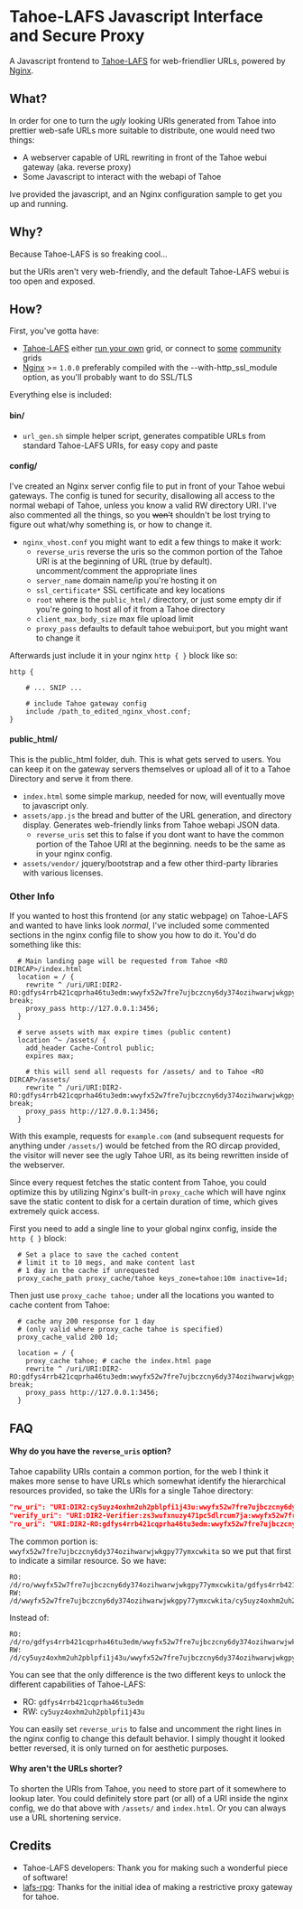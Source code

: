 # Tahoe-LAFS Javascript Interface and Secure Proxy

A Javascript frontend to [Tahoe-LAFS](https://tahoe-lafs.org/) for web-friendlier URLs, powered by [Nginx](http://nginx.org/).


## What?

In order for one to turn the *ugly* looking URIs generated from Tahoe into prettier web-safe URLs more suitable
to distribute, one would need two things:

* A webserver capable of URL rewriting in front of the Tahoe webui gateway (aka. reverse proxy)
* Some Javascript to interact with the webapi of Tahoe

Ive provided the javascript, and an Nginx configuration sample to get you up and running.


## Why?

Because Tahoe-LAFS is so freaking cool...

but the URIs aren't very web-friendly, and the default Tahoe-LAFS webui is too open and exposed.


## How?

First, you've gotta have:

* [Tahoe-LAFS](https://tahoe-lafs.org/trac/tahoe-lafs/wiki/Installation) either [run your own](https://tahoe-lafs.org/trac/tahoe-lafs/browser/trunk/docs/quickstart.rst)
grid, or connect to [some](https://tahoe-lafs.org/trac/tahoe-lafs/wiki/TestGrid) [community](http://www.bigpig.org/) grids
* [Nginx](http://nginx.org/en/download.html) >= `1.0.0` preferably compiled with the --with-http_ssl_module option, as you'll probably want to do SSL/TLS

Everything else is included:

#### bin/

* `url_gen.sh` simple helper script, generates compatible URLs from standard Tahoe-LAFS URIs, for easy copy and paste

#### config/

I've created an Nginx server config file to put in front of your Tahoe webui gateways.
The config is tuned for security, disallowing all access to the normal webapi of
Tahoe, unless you know a valid RW directory URI. I've also commented all the things, so you ~~won't~~ shouldn't be lost
trying to figure out what/why something is, or how to change it.

* `nginx_vhost.conf` you might want to edit a few things to make it work:
  * `reverse_uris` reverse the uris so the common portion of the Tahoe URI is at the beginning of URL (true by default). uncomment/comment the appropriate lines
  * `server_name` domain name/ip you're hosting it on
  * `ssl_certificate*` SSL certificate and key locations
  * `root` where is the `public_html/` directory, or just some empty dir if you're going to host all of it from a Tahoe directory
  * `client_max_body_size` max file upload limit
  * `proxy_pass` defaults to default tahoe webui:port, but you might want to change it

Afterwards just include it in your nginx `http { }` block like so:
```nginx
http {

    # ... SNIP ...

    # include Tahoe gateway config
    include /path_to_edited_nginx_vhost.conf;
}
```

#### public_html/

This is the public_html folder, duh. This is what gets served to users. You can keep it on
the gateway servers themselves or upload all of it to a Tahoe Directory and serve it from there.

* `index.html` some simple markup, needed for now, will eventually move to javascript only.
* `assets/app.js` the bread and butter of the URL generation, and directory display. Generates web-friendly links from Tahoe webapi JSON data.
  * `reverse_uris` set this to false if you dont want to have the common portion of the Tahoe URI at the beginning.
needs to be the same as in your nginx config.
* `assets/vendor/` jquery/bootstrap and a few other third-party libraries with various licenses.


### Other Info

If you wanted to host this frontend (or any static webpage) on Tahoe-LAFS and wanted to have links look *normal*, I've included some commented
sections in the nginx config file to show you how to do it. You'd do something like this:

```nginx
  # Main landing page will be requested from Tahoe <RO DIRCAP>/index.html
  location = / {
    rewrite ^ /uri/URI:DIR2-RO:gdfys4rrb421cqprha46tu3edm:wwyfx52w7fre7ujbczcny6dy374ozihwarwjwkgpy77ymxcwkita/index.html break;
    proxy_pass http://127.0.0.1:3456;
  }

  # serve assets with max expire times (public content)
  location ^~ /assets/ {
    add_header Cache-Control public;
    expires max;

    # this will send all requests for /assets/ and to Tahoe <RO DIRCAP>/assets/
    rewrite ^ /uri/URI:DIR2-RO:gdfys4rrb421cqprha46tu3edm:wwyfx52w7fre7ujbczcny6dy374ozihwarwjwkgpy77ymxcwkita$uri break;
    proxy_pass http://127.0.0.1:3456;
  }
```

With this example, requests for `example.com` (and subsequent requests for anything under `/assets/`) would be fetched
from the RO dircap provided, the visitor will never see the ugly Tahoe URI, as its being rewritten inside of the webserver.

Since every request fetches the static content from Tahoe, you could optimize this by utilizing Nginx's built-in `proxy_cache`
which will have nginx save the static content to disk for a certain duration of time, which gives extremely quick access.

First you need to add a single line to your global nginx config, inside the `http { }` block:
```nginx
  # Set a place to save the cached content
  # limit it to 10 megs, and make content last
  # 1 day in the cache if unrequested
  proxy_cache_path proxy_cache/tahoe keys_zone=tahoe:10m inactive=1d;
```

Then just use `proxy_cache tahoe;` under all the locations you wanted to cache content from Tahoe:

```nginx
  # cache any 200 response for 1 day
  # (only valid where proxy_cache tahoe is specified)
  proxy_cache_valid 200 1d;

  location = / {
    proxy_cache tahoe; # cache the index.html page
    rewrite ^ /uri/URI:DIR2-RO:gdfys4rrb421cqprha46tu3edm:wwyfx52w7fre7ujbczcny6dy374ozihwarwjwkgpy77ymxcwkita/index.html break;
    proxy_pass http://127.0.0.1:3456;
  }
```


## FAQ

#### Why do you have the `reverse_uris` option?

Tahoe capability URIs contain a common portion, for the web I think it makes more sense to have URLs which somewhat identify
the hierarchical resources provided, so take the URIs for a single Tahoe directory:

```json
"rw_uri": "URI:DIR2:cy5uyz4oxhm2uh2pblpfi1j43u:wwyfx52w7fre7ujbczcny6dy374ozihwarwjwkgpy77ymxcwkita",
"verify_uri": "URI:DIR2-Verifier:zs3wufxnuzy471pc5dlrcum7ja:wwyfx52w7fre7ujbczcny6dy374ozihwarwjwkgpy77ymxcwkita",
"ro_uri": "URI:DIR2-RO:gdfys4rrb421cqprha46tu3edm:wwyfx52w7fre7ujbczcny6dy374ozihwarwjwkgpy77ymxcwkita"
```

The common portion is: `wwyfx52w7fre7ujbczcny6dy374ozihwarwjwkgpy77ymxcwkita` so we put that first to indicate a similar resource.
So we have:

```
RO: /d/ro/wwyfx52w7fre7ujbczcny6dy374ozihwarwjwkgpy77ymxcwkita/gdfys4rrb421cqprha46tu3edm/
RW:    /d/wwyfx52w7fre7ujbczcny6dy374ozihwarwjwkgpy77ymxcwkita/cy5uyz4oxhm2uh2pblpfi1j43u/
```

Instead of:

```
RO: /d/ro/gdfys4rrb421cqprha46tu3edm/wwyfx52w7fre7ujbczcny6dy374ozihwarwjwkgpy77ymxcwkita/
RW:    /d/cy5uyz4oxhm2uh2pblpfi1j43u/wwyfx52w7fre7ujbczcny6dy374ozihwarwjwkgpy77ymxcwkita/
```

You can see that the only difference is the two different keys to unlock the different capabilities of Tahoe-LAFS:

* RO: `gdfys4rrb421cqprha46tu3edm`
* RW: `cy5uyz4oxhm2uh2pblpfi1j43u`

You can easily set `reverse_uris` to false and uncomment the right lines in the nginx config to change this default behavior. I
simply thought it looked better reversed, it is only turned on for aesthetic purposes.

#### Why aren't the URLs shorter?

To shorten the URIs from Tahoe, you need to store part of it somewhere to lookup later.
You could definitely store part (or all) of a URI inside the nginx config, we do that
above with `/assets/` and `index.html`. Or you can always use a URL shortening service.


## Credits

* Tahoe-LAFS developers: Thank you for making such a wonderful piece of software!
* [lafs-rpg](https://bitbucket.org/nejucomo/lafs-rpg): Thanks for the initial idea of making a restrictive proxy gateway for tahoe.

